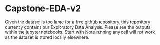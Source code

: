 # Capstone-EDA-v2
Given the dataset is too large for a free github repository, this repository currently contains our Exploratory Data Analysis.
Please see the outputs within the jupyter notebooks.
Start with 
Note running any cell will not work as the dataset is stored locally elsewhere.
